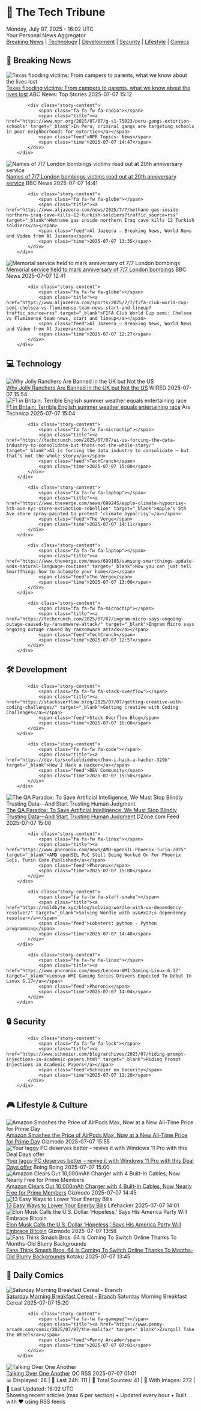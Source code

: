 <!-- Processing 54 RSS feeds at 2025-07-07 16:01:54 UTC -->
<!-- Processing: Saturday Morning Breakfast Cereal -->
<!-- Processing: Penny Arcade -->
<!-- Processing: Poorly Drawn Lines -->
<!-- Processing: Garfield -->
<!-- Processing: Cyanide & Happiness -->
<!-- Processing: Questionable Content -->
<!-- Processing: CNN Top Stories -->
<!-- Processing: BBC World News -->
<!-- Processing: BBC Breaking News -->
<!-- Processing: CBC News -->
<!-- Error processing https://rss.cbc.ca/lineup/topstories.xml: The read operation timed out -->
<!-- Processing: Reuters Top News -->
<!-- Processing: Associated Press Breaking -->
<!-- Processing: ABC News Breaking -->
<!-- Processing: Guardian World News -->
<!-- Processing: Sky News World -->
<!-- Processing: The Verge -->
<!-- Processing: Ars Technica -->
<!-- Processing: O'Reilly Radar -->
<!-- Processing: WIRED -->
<!-- Processing: Lobsters Python -->
<!-- Processing: Hacker News -->
<!-- Processing: Dev.to -->
<!-- Processing: StackOverflow Blog -->
<!-- Processing: Phoronix Linux News -->
<!-- Processing: It's FOSS -->
<!-- Error processing https://itsfoss.com/rss/: The read operation timed out -->
<!-- Processing: OMG! Ubuntu -->
<!-- Processing: DistroWatch -->
<!-- Processing: GitLab Blog -->
<!-- Processing: InfoQ -->
<!-- Processing: DZone -->
<!-- Processing: Gizmodo -->
<!-- Processing: Boing Boing -->
<!-- Processing: Schneier on Security -->
<!-- Generated 13 new posts out of 33 feeds processed -->
<div class="newspaper-header">
    <h1 class="newspaper-title">📰 The Tech Tribune</h1>
    <div class="newspaper-date">Monday, July 07, 2025 - 16:02 UTC</div>
    <div class="newspaper-subtitle">Your Personal News Aggregator</div>
</div>

<div class="newspaper-nav">
    <a href="#breaking">Breaking News</a> |
    <a href="#tech">Technology</a> |
    <a href="#dev">Development</a> |
    <a href="#security">Security</a> |
    <a href="#lifestyle">Lifestyle</a> |
    <a href="#webcomics">Comics</a>
</div>

<div class="news-section breaking-news" id="breaking">
<h2 class="section-header">🚨 Breaking News</h2>
<div class="stories-container">
<div class="story">
            <img src="https://s.abcnews.com/images/US/Julian-Ryan-ht-gmh-250707_1751892383666_hpMain_2_4x3t_384.jpg" alt="Texas flooding victims: From campers to parents, what we know about the lives lost" class="story-image" loading="lazy" onerror="this.style.display='none'">
            <div class="story-content">
                <span class="fa fa-fw fa-tv"></span>
                <span class="title"><a href="https://abcnews.go.com/US/texas-flooding-victims-young-campers-dad-saving-family/story?id=123531643" target="_blank">Texas flooding victims: From campers to parents, what we know about the lives lost</a></span>
                <span class="feed">ABC News: Top Stories</span>
                <span class="time">2025-07-07 15:12</span>
            </div>
        </div>
<div class="story">
            
            <div class="story-content">
                <span class="fa fa-fw fa-radio"></span>
                <span class="title"><a href="https://www.npr.org/2025/07/07/g-s1-75023/peru-gangs-extortion-schools" target="_blank">In Peru, criminal gangs are targeting schools in poor neighborhoods for extortion</a></span>
                <span class="feed">NPR Topics: News</span>
                <span class="time">2025-07-07 14:47</span>
            </div>
        </div>
<div class="story">
            <img src="https://ichef.bbci.co.uk/ace/standard/240/cpsprodpb/9013/live/da2e87a0-5b27-11f0-960d-e9f1088a89fe.jpg" alt="Names of 7/7 London bombings victims read out at 20th anniversary service" class="story-image" loading="lazy" onerror="this.style.display='none'">
            <div class="story-content">
                <span class="fa fa-fw fa-flag"></span>
                <span class="title"><a href="https://www.bbc.com/news/articles/cq53jqg2y90o" target="_blank">Names of 7/7 London bombings victims read out at 20th anniversary service</a></span>
                <span class="feed">BBC News</span>
                <span class="time">2025-07-07 14:41</span>
            </div>
        </div>
<div class="story">
            
            <div class="story-content">
                <span class="fa fa-fw fa-globe"></span>
                <span class="title"><a href="https://www.aljazeera.com/news/2025/7/7/methane-gas-inside-northern-iraq-cave-kills-12-turkish-soldiers?traffic_source=rss" target="_blank">Methane gas inside northern Iraq cave kills 12 Turkish soldiers</a></span>
                <span class="feed">Al Jazeera – Breaking News, World News and Video from Al Jazeera</span>
                <span class="time">2025-07-07 13:35</span>
            </div>
        </div>
<div class="story">
            <img src="https://ichef.bbci.co.uk/ace/standard/240/cpsprodpb/9013/live/da2e87a0-5b27-11f0-960d-e9f1088a89fe.jpg" alt="Memorial service held to mark anniversary of 7/7 London bombings" class="story-image" loading="lazy" onerror="this.style.display='none'">
            <div class="story-content">
                <span class="fa fa-fw fa-flag"></span>
                <span class="title"><a href="https://www.bbc.com/news/articles/cq53jqg2y90o" target="_blank">Memorial service held to mark anniversary of 7/7 London bombings</a></span>
                <span class="feed">BBC News</span>
                <span class="time">2025-07-07 12:41</span>
            </div>
        </div>
<div class="story">
            
            <div class="story-content">
                <span class="fa fa-fw fa-globe"></span>
                <span class="title"><a href="https://www.aljazeera.com/sports/2025/7/7/fifa-club-world-cup-semi-chelsea-vs-fluminense-team-news-start-and-lineup?traffic_source=rss" target="_blank">FIFA Club World Cup semi: Chelsea vs Fluminense team news, start and lineup</a></span>
                <span class="feed">Al Jazeera – Breaking News, World News and Video from Al Jazeera</span>
                <span class="time">2025-07-07 12:27</span>
            </div>
        </div>
</div>
</div>
<div class="news-section tech-news" id="tech">
<h2 class="section-header">💻 Technology</h2>
<div class="stories-container">
<div class="story">
            <img src="https://media.wired.com/photos/685505eab3898de30e5a592b/master/pass/GettyImages-634487984.jpg" alt="Why Jolly Ranchers Are Banned in the UK but Not the US" class="story-image" loading="lazy" onerror="this.style.display='none'">
            <div class="story-content">
                <span class="fa fa-fw fa-bolt"></span>
                <span class="title"><a href="https://www.wired.com/story/why-jolly-ranchers-are-banned-in-the-uk-but-not-the-us-moah-mosh-gras/" target="_blank">Why Jolly Ranchers Are Banned in the UK but Not the US</a></span>
                <span class="feed">WIRED</span>
                <span class="time">2025-07-07 15:54</span>
            </div>
        </div>
<div class="story">
            <img src="https://cdn.arstechnica.net/wp-content/uploads/2025/07/GettyImages-2223835103-500x500.jpg" alt="F1 in Britain: Terrible English summer weather equals entertaining race" class="story-image" loading="lazy" onerror="this.style.display='none'">
            <div class="story-content">
                <span class="fa fa-fw fa-cog"></span>
                <span class="title"><a href="https://arstechnica.com/cars/2025/07/f1-in-britain-terrible-english-summer-weather-equals-entertaining-race/" target="_blank">F1 in Britain: Terrible English summer weather equals entertaining race</a></span>
                <span class="feed">Ars Technica</span>
                <span class="time">2025-07-07 15:04</span>
            </div>
        </div>
<div class="story">
            
            <div class="story-content">
                <span class="fa fa-fw fa-microchip"></span>
                <span class="title"><a href="https://techcrunch.com/2025/07/07/ai-is-forcing-the-data-industry-to-consolidate-but-thats-not-the-whole-story/" target="_blank">AI is forcing the data industry to consolidate — but that’s not the whole story</a></span>
                <span class="feed">TechCrunch</span>
                <span class="time">2025-07-07 15:00</span>
            </div>
        </div>
<div class="story">
            
            <div class="story-content">
                <span class="fa fa-fw fa-laptop"></span>
                <span class="title"><a href="https://www.theverge.com/news/699245/apple-climate-hypocrisy-5th-ave-nyc-store-extinction-rebellion" target="_blank">Apple’s 5th Ave store spray-painted to protest ‘climate hypocrisy’</a></span>
                <span class="feed">The Verge</span>
                <span class="time">2025-07-07 14:11</span>
            </div>
        </div>
<div class="story">
            
            <div class="story-content">
                <span class="fa fa-fw fa-laptop"></span>
                <span class="title"><a href="https://www.theverge.com/news/699165/samsung-smartthings-update-adds-natural-language-routines" target="_blank">Now you can just tell SmartThings how to automate your home</a></span>
                <span class="feed">The Verge</span>
                <span class="time">2025-07-07 13:00</span>
            </div>
        </div>
<div class="story">
            
            <div class="story-content">
                <span class="fa fa-fw fa-microchip"></span>
                <span class="title"><a href="https://techcrunch.com/2025/07/07/ingram-micro-says-ongoing-outage-caused-by-ransomware-attack/" target="_blank">Ingram Micro says ongoing outage caused by ransomware attack</a></span>
                <span class="feed">TechCrunch</span>
                <span class="time">2025-07-07 12:57</span>
            </div>
        </div>
</div>
</div>
<div class="news-section dev-news" id="dev">
<h2 class="section-header">🛠️ Development</h2>
<div class="stories-container">
<div class="story">
            
            <div class="story-content">
                <span class="fa fa-fw fa-stack-overflow"></span>
                <span class="title"><a href="https://stackoverflow.blog/2025/07/07/getting-creative-with-coding-challenges/" target="_blank">Getting creative with Coding Challenges</a></span>
                <span class="feed">Stack Overflow Blog</span>
                <span class="time">2025-07-07 16:00</span>
            </div>
        </div>
<div class="story">
            
            <div class="story-content">
                <span class="fa fa-fw fa-code"></span>
                <span class="title"><a href="https://dev.to/scofieldidehen/how-i-hack-a-hacker-329b" target="_blank">How I Hack a Hacker</a></span>
                <span class="feed">DEV Community</span>
                <span class="time">2025-07-07 15:58</span>
            </div>
        </div>
<div class="story">
            <img src="https://dz2cdn1.dzone.com/thumbnail?fid=18501645&w=600" alt="The QA Paradox: To Save Artificial Intelligence, We Must Stop Blindly Trusting Data—And Start Trusting Human Judgment" class="story-image" loading="lazy" onerror="this.style.display='none'">
            <div class="story-content">
                <span class="fa fa-fw fa-newspaper"></span>
                <span class="title"><a href="https://dzone.com/articles/qa-paradox-human-judgment-in-ai" target="_blank">The QA Paradox: To Save Artificial Intelligence, We Must Stop Blindly Trusting Data—And Start Trusting Human Judgment</a></span>
                <span class="feed">DZone.com Feed</span>
                <span class="time">2025-07-07 15:00</span>
            </div>
        </div>
<div class="story">
            
            <div class="story-content">
                <span class="fa fa-fw fa-linux"></span>
                <span class="title"><a href="https://www.phoronix.com/news/AMD-openSIL-Phoenix-Turin-2025" target="_blank">AMD openSIL PoC Still Being Worked On For Phoenix SoCs, Turin Code Published</a></span>
                <span class="feed">Phoronix</span>
                <span class="time">2025-07-07 15:00</span>
            </div>
        </div>
<div class="story">
            
            <div class="story-content">
                <span class="fa fa-fw fa-staff-snake"></span>
                <span class="title"><a href="https://mildbyte.xyz/blog/solving-wordle-with-uv-dependency-resolver/" target="_blank">Solving Wordle with uv&#x27;s dependency resolver</a></span>
                <span class="feed">Lobsters: python - Python programming</span>
                <span class="time">2025-07-07 14:48</span>
            </div>
        </div>
<div class="story">
            
            <div class="story-content">
                <span class="fa fa-fw fa-linux"></span>
                <span class="title"><a href="https://www.phoronix.com/news/Lenovo-WMI-Gaming-Linux-6.17" target="_blank">Lenovo WMI Gaming Series Drivers Expected To Debut In Linux 6.17</a></span>
                <span class="feed">Phoronix</span>
                <span class="time">2025-07-07 14:04</span>
            </div>
        </div>
</div>
</div>
<div class="news-section security-news" id="security">
<h2 class="section-header">🔒 Security</h2>
<div class="stories-container">
<div class="story">
            
            <div class="story-content">
                <span class="fa fa-fw fa-lock"></span>
                <span class="title"><a href="https://www.schneier.com/blog/archives/2025/07/hiding-prompt-injections-in-academic-papers.html" target="_blank">Hiding Prompt Injections in Academic Papers</a></span>
                <span class="feed">Schneier on Security</span>
                <span class="time">2025-07-07 11:20</span>
            </div>
        </div>
</div>
</div>
<div class="news-section lifestyle-news" id="lifestyle">
<h2 class="section-header">🎮 Lifestyle & Culture</h2>
<div class="stories-container">
<div class="story">
            <img src="https://gizmodo.com/app/uploads/2024/11/airpods-max-apple.jpg" alt="Amazon Smashes the Price of AirPods Max, Now at a New All-Time Price for Prime Day" class="story-image" loading="lazy" onerror="this.style.display='none'">
            <div class="story-content">
                <span class="fa fa-fw fa-computer"></span>
                <span class="title"><a href="https://gizmodo.com/amazon-smashes-the-price-of-airpods-max-now-at-a-new-all-time-price-for-prime-day-2000625047" target="_blank">Amazon Smashes the Price of AirPods Max, Now at a New All-Time Price for Prime Day</a></span>
                <span class="feed">Gizmodo</span>
                <span class="time">2025-07-07 15:55</span>
            </div>
        </div>
<div class="story">
            <img src="https://i0.wp.com/boingboing.net/wp-content/uploads/2025/07/Microsoft-Windows-11-Pro.jpg?fit=1200%2C800&amp;quality=60&amp;ssl=1" alt="Your laggy PC deserves better – revive it with Windows 11 Pro with this Deal Days offer" class="story-image" loading="lazy" onerror="this.style.display='none'">
            <div class="story-content">
                <span class="fa fa-fw fa-arrow-right"></span>
                <span class="title"><a href="https://boingboing.net/2025/07/07/your-laggy-pc-deserves-better-revive-it-with-windows-11-pro-with-this-deal-days-offer.html" target="_blank">Your laggy PC deserves better – revive it with Windows 11 Pro with this Deal Days offer</a></span>
                <span class="feed">Boing Boing</span>
                <span class="time">2025-07-07 15:00</span>
            </div>
        </div>
<div class="story">
            <img src="https://gizmodo.com/app/uploads/2025/05/charger-cables.jpg" alt="Amazon Clears Out 10,000mAh Charger with 4 Built-In Cables, Now Nearly Free for Prime Members" class="story-image" loading="lazy" onerror="this.style.display='none'">
            <div class="story-content">
                <span class="fa fa-fw fa-computer"></span>
                <span class="title"><a href="https://gizmodo.com/amazon-clears-out-10000mah-charger-with-4-built-in-cables-now-nearly-free-for-prime-members-2000624828" target="_blank">Amazon Clears Out 10,000mAh Charger with 4 Built-In Cables, Now Nearly Free for Prime Members</a></span>
                <span class="feed">Gizmodo</span>
                <span class="time">2025-07-07 14:45</span>
            </div>
        </div>
<div class="story">
            <img src="https://lifehacker.com/imagery/articles/01JZ8M4H9P5WPHG1T3SKGJGGQC/hero-image.png" alt="13 Easy Ways to Lower Your Energy Bills" class="story-image" loading="lazy" onerror="this.style.display='none'">
            <div class="story-content">
                <span class="fa fa-fw fa-life-ring"></span>
                <span class="title"><a href="https://lifehacker.com/home/how-to-save-money-on-your-energy-bills?utm_medium=RSS" target="_blank">13 Easy Ways to Lower Your Energy Bills</a></span>
                <span class="feed">Lifehacker</span>
                <span class="time">2025-07-07 14:01</span>
            </div>
        </div>
<div class="story">
            <img src="https://gizmodo.com/app/uploads/2025/07/bitcoin-photo.jpg" alt="Elon Musk Calls the U.S. Dollar ‘Hopeless,’ Says His America Party Will Embrace Bitcoin" class="story-image" loading="lazy" onerror="this.style.display='none'">
            <div class="story-content">
                <span class="fa fa-fw fa-computer"></span>
                <span class="title"><a href="https://gizmodo.com/elon-musk-calls-the-u-s-dollar-hopeless-says-his-america-party-will-embrace-bitcoin-2000624983" target="_blank">Elon Musk Calls the U.S. Dollar ‘Hopeless,’ Says His America Party Will Embrace Bitcoin</a></span>
                <span class="feed">Gizmodo</span>
                <span class="time">2025-07-07 13:58</span>
            </div>
        </div>
<div class="story">
            <img src="https://i.kinja-img.com/image/upload/c_fit,q_80,w_636/04227a7cd91e7cae0a7ac91bbef1cd3d.png" alt="Fans Think Smash Bros. 64 Is Coming To Switch Online Thanks To Months-Old Blurry Backgrounds" class="story-image" loading="lazy" onerror="this.style.display='none'">
            <div class="story-content">
                <span class="fa fa-fw fa-gamepad"></span>
                <span class="title"><a href="https://kotaku.com/smash-bros-64-switch-2-online-donkey-kong-glover-1851785699" target="_blank">Fans Think Smash Bros. 64 Is Coming To Switch Online Thanks To Months-Old Blurry Backgrounds</a></span>
                <span class="feed">Kotaku</span>
                <span class="time">2025-07-07 13:45</span>
            </div>
        </div>
</div>
</div>
<div class="news-section webcomics-section" id="webcomics">
<h2 class="section-header">🎨 Daily Comics</h2>
<div class="stories-container">
<div class="story">
            <img src="https://www.smbc-comics.com/comics/1751598426-20250707.png" alt="Saturday Morning Breakfast Cereal - Branch" class="story-image" loading="lazy" onerror="this.style.display='none'">
            <div class="story-content">
                <span class="fa fa-fw fa-smile"></span>
                <span class="title"><a href="https://www.smbc-comics.com/comic/branch-2" target="_blank">Saturday Morning Breakfast Cereal - Branch</a></span>
                <span class="feed">Saturday Morning Breakfast Cereal</span>
                <span class="time">2025-07-07 15:20</span>
            </div>
        </div>
<div class="story">
            
            <div class="story-content">
                <span class="fa fa-fw fa-gamepad"></span>
                <span class="title"><a href="https://www.penny-arcade.com/comic/2025/07/07/the-malifax" target="_blank">Zzurgoll Take The Wheel</a></span>
                <span class="feed">Penny Arcade</span>
                <span class="time">2025-07-07 07:01</span>
            </div>
        </div>
<div class="story">
            <img src="http://www.questionablecontent.net/comics/5607.png" alt="Talking Over One Another" class="story-image" loading="lazy" onerror="this.style.display='none'">
            <div class="story-content">
                <span class="fa fa-fw fa-music"></span>
                <span class="title"><a href="http://questionablecontent.net/view.php?comic=5607" target="_blank">Talking Over One Another</a></span>
                <span class="feed">QC RSS</span>
                <span class="time">2025-07-07 01:01</span>
            </div>
        </div>
</div>
</div>

<div class="newspaper-footer">
    <div class="stats">
        📊 Displayed: 28 | 📅 Last 24h: 111 | 📡 Total Sources: 41 | 📸 With Images: 272 |
        🔄 Last Updated: 16:02 UTC
    </div>
    <div class="footer-note">
        Showing recent articles (max 6 per section) • Updated every hour • Built with ❤️ using RSS feeds
    </div>
</div>
